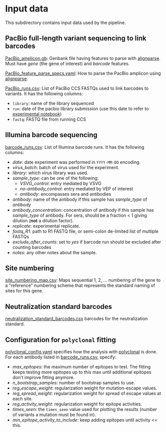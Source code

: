 # Input data
This subdirectory contains input data used by the pipeline.

## PacBio full-length variant sequencing to link barcodes

[PacBio_amplicon.gb](PacBio_amplicon.gb): Genbank file having features to parse with [alignparse](https://jbloomlab.github.io/alignparse/). Must have *gene* (the gene of interest) and *barcode* features.

[PacBio_feature_parse_specs.yaml](PacBio_feature_parse_specs.yaml): How to parse the PacBio amplicon using [alignparse](https://jbloomlab.github.io/alignparse/).

[PacBio_runs.csv](PacBio_runs.csv): List of PacBio CCS FASTQs used to link barcodes to variants.
It has the following columns:

 - `library`: name of the library sequenced
 - `run`: date of the pacbio library submission (use this date to refer to [experimental notebook](https://docs.google.com/document/d/1kWsdfg_-4m59Jj2jqEZwGwP5sN3cCqypFzaeGgUX144/edit?usp=sharing))
 - `fastq`: FASTQ file from running CCS

## Illumina barcode sequencing

[barcode_runs.csv](barcode_runs.csv): List of Illumina barcode runs.
It has the following columns:

 - *date*: date experiment was performed in `YYYY-MM-DD` encoding.
 - *virus_batch*: batch of virus used for the experiment.
 - *library*: which virus library was used.
 - *sample_type*: can be one of the following:
   + *VSVG_control*: entry mediated by VSVG
   + *no-antibody_control*: entry mediated by VEP of interest
   + *antibody*: encompasses sera and antibodies
 - *antibody*: name of the antibody if this sample has *sample_type* of *antibody*
 - *antibody_concentration*: concentration of antibody if this sample has *sample_type* of antibody. For sera, should be a fraction < 1 giving dilution (**not** a dilution factor).
 - *replicate*: experimental replicate.
 - *fastq_R1*: path to R1 FASTQ file, or semi-colon de-limited list of multiple FASTQs
 - *exclude_after_counts*: set to *yes* if barcode run should be excluded after counting barcodes
 - *notes*: any other notes about the sample.

## Site numbering
[site_numbering_map.csv](site_numbering_map.csv): Maps sequential 1, 2, ... numbering of the gene to a "reference" numbering scheme that represents the standard naming of sites for this gene.

## Neutralization standard barcodes
[neutralization_standard_barcodes.csv](neutralization_standard_barcodes.csv) barcodes for the neutralization standard.

## Configuration for `polyclonal` fitting
[polyclonal_config.yaml](polyclonal_config.yaml) specifies how the analysis with [polyclonal](https://jbloomlab.github.io/polyclonal/) is done.
For each antibody listed in [barcode_runs.csv](barcode_runs.csv), specify:

 - *max_epitopes*: the maximum number of epitopes to test. The fitting keeps testing more epitopes up to this max until additional epitopes don't improve fitting anymore.
 - *n_bootstrap_samples*: number of bootstrap samples to use.
 - *reg_escape_weight*: regularization weight for mutation-escape values.
 - *reg_spread_weight*: regularization weight for spread of escape values at each site.
 - *reg_activity_weight*: regularization weight for epitope activities.
 - *times_seen*: the `times_seen` value used for plotting the results (number of variants a mutation must be found in).
 - *min_epitope_activity_to_include*: keep adding epitopes until activity <= this.
